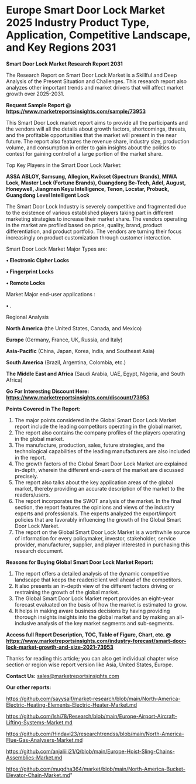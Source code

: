  # Europe Smart Door Lock Market 2025 Industry Product Type, Application, Competitive Landscape, and Key Regions 2031

<strong>Smart Door Lock Market Research Report 2031</strong>

The Research Report on Smart Door Lock Market is a Skillful and Deep Analysis of the Present Situation and Challenges. This research report also analyzes other important trends and market drivers that will affect market growth over 2025-2031.

<strong>Request Sample Report @ <a href=https://www.marketreportsinsights.com/sample/73953>https://www.marketreportsinsights.com/sample/73953</a></strong>

This Smart Door Lock market report aims to provide all the participants and the vendors will all the details about growth factors, shortcomings, threats, and the profitable opportunities that the market will present in the near future. The report also features the revenue share, industry size, production volume, and consumption in order to gain insights about the politics to contest for gaining control of a large portion of the market share.

Top Key Players in the Smart Door Lock Market:

<strong>ASSA ABLOY, Samsung, Allegion, Kwikset (Spectrum Brands), MIWA Lock, Master Lock (Fortune Brands), Guangdong Be-Tech, Adel, August, Honeywell, Jiangmen Keyu Intelligence, Tenon, Locstar, Probuck, Guangdong Level Intelligent Lock</strong>

The Smart Door Lock Industry is severely competitive and fragmented due to the existence of various established players taking part in different marketing strategies to increase their market share. The vendors operating in the market are profiled based on price, quality, brand, product differentiation, and product portfolio. The vendors are turning their focus increasingly on product customization through customer interaction.

Smart Door Lock Market Major Types are:

<strong>• Electronic Cipher Locks

• Fingerprint Locks

• Remote Locks</strong>

Market Major end-user applications :

<strong>• .</strong>

Regional Analysis

</u><strong><b>North America</b></strong> (the United States, Canada, and Mexico)

<strong><b>Europe </b></strong>(Germany, France, UK, Russia, and Italy)

<strong><b>Asia-Pacific</b></strong> (China, Japan, Korea, India, and Southeast Asia)

<strong><b>South America</b></strong> (Brazil, Argentina, Colombia, etc.)

<strong><b>The Middle East and Africa</b></strong> (Saudi Arabia, UAE, Egypt, Nigeria, and South Africa)

<strong>Go For Interesting Discount Here: <a href=https://www.marketreportsinsights.com/discount/73953>https://www.marketreportsinsights.com/discount/73953</a></strong>

<strong>Points Covered in The Report:</strong>
<ol>
  <li>The major points considered in the Global Smart Door Lock Market report include the leading competitors operating in the global market.</li>
  <li>The report also contains the company profiles of the players operating in the global market.</li>
  <li>The manufacture, production, sales, future strategies, and the technological capabilities of the leading manufacturers are also included in the report.</li>
  <li>The growth factors of the Global Smart Door Lock Market are explained in-depth, wherein the different end-users of the market are discussed precisely.</li>
  <li>The report also talks about the key application areas of the global market, thereby providing an accurate description of the market to the readers/users.</li>
  <li>The report incorporates the SWOT analysis of the market. In the final section, the report features the opinions and views of the industry experts and professionals. The experts analyzed the export/import policies that are favorably influencing the growth of the Global Smart Door Lock Market.</li>
  <li>The report on the Global Smart Door Lock Market is a worthwhile source of information for every policymaker, investor, stakeholder, service provider, manufacturer, supplier, and player interested in purchasing this research document.</li>
</ol>
<strong>Reasons for Buying Global Smart Door Lock Market Report:</strong>

<ol>
  <li>The report offers a detailed analysis of the dynamic competitive landscape that keeps the reader/client well ahead of the competitors.</li>
  <li>It also presents an in-depth view of the different factors driving or restraining the growth of the global market.</li>
  <li>The Global Smart Door Lock Market report provides an eight-year forecast evaluated on the basis of how the market is estimated to grow.</li>
  <li>It helps in making aware business decisions by having providing thorough insights insights into the global market and by making an all-inclusive analysis of the key market segments and sub-segments.</li>
</ol>
<strong>Access full Report Description, TOC, Table of Figure, Chart, etc. @ <a href=https://www.marketreportsinsights.com/industry-forecast/smart-door-lock-market-growth-and-size-2021-73953>https://www.marketreportsinsights.com/industry-forecast/smart-door-lock-market-growth-and-size-2021-73953</a></strong>


Thanks for reading this article; you can also get individual chapter wise section or region wise report version like Asia, United States, Europe.

<strong>Contact Us:</strong>
sales@marketreportsinsights.com

<strong>Our other reports:</strong>

<a href=https://github.com/sayysaif/market-research/blob/main/North-America-Electric-Heating-Elements-Electric-Heater-Market.md>https://github.com/sayysaif/market-research/blob/main/North-America-Electric-Heating-Elements-Electric-Heater-Market.md</a>

<a href=https://github.com/Ishi78/Research/blob/main/Europe-Airport-Aircraft-Lifting-Systems-Market.md>https://github.com/Ishi78/Research/blob/main/Europe-Airport-Aircraft-Lifting-Systems-Market.md</a>

<a href=https://github.com/Hindavi23/researchtrendss/blob/main/North-America-Flue-Gas-Analysers-Market.md>https://github.com/Hindavi23/researchtrendss/blob/main/North-America-Flue-Gas-Analysers-Market.md</a>

<a href=https://github.com/anjaliiii21/Q/blob/main/Europe-Hoist-Sling-Chains-Assemblies-Market.md>https://github.com/anjaliiii21/Q/blob/main/Europe-Hoist-Sling-Chains-Assemblies-Market.md</a>

<a href=https://github.com/mugdha364/market/blob/main/North-America-Bucket-Elevator-Chain-Market.md>https://github.com/mugdha364/market/blob/main/North-America-Bucket-Elevator-Chain-Market.md</a>"

